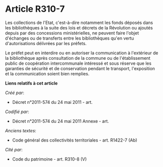 # Article R310-7

Les collections de l'Etat, c'est-à-dire notamment les fonds déposés dans les bibliothèques à la suite des lois et décrets de
la Révolution ou ajoutés depuis par des concessions ministérielles, ne peuvent faire l'objet d'échanges ou de transferts
entre les bibliothèques qu'en vertu d'autorisations délivrées par les préfets.

Le préfet peut en interdire ou en autoriser la communication à l'extérieur de la bibliothèque après consultation de la
commune ou de l'établissement public de coopération intercommunale intéressé et sous réserve que les garanties de sécurité et
de conservation pendant le transport, l'exposition et la communication soient bien remplies.

**Liens relatifs à cet article**

_Créé par_:

  - Décret n°2011-574 du 24 mai 2011  - art.

_Codifié par_:

  - Décret n°2011-574 du 24 mai 2011 Annexe - art.

_Anciens textes_:

  - Code général des collectivités territoriales - art. R1422-7 (Ab)

_Cité par_:

  - Code du patrimoine - art. R310-8 (V)
